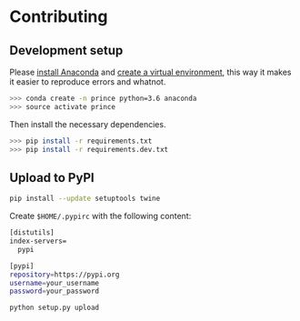# Contributing

## Development setup

Please [install Anaconda](Anaconda) and [create a virtual environment](https://uoa-eresearch.github.io/eresearch-cookbook/recipe/2014/11/20/conda/), this way it makes it easier to reproduce errors and whatnot.

```sh
>>> conda create -n prince python=3.6 anaconda
>>> source activate prince
```

Then install the necessary dependencies.

```sh
>>> pip install -r requirements.txt
>>> pip install -r requirements.dev.txt
```

## Upload to PyPI

```sh
pip install --update setuptools twine
```

Create `$HOME/.pypirc` with the following content:

```sh
[distutils]
index-servers=
  pypi

[pypi]
repository=https://pypi.org
username=your_username
password=your_password
```

```sh
python setup.py upload
```

